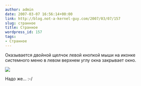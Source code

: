 ```yaml
---
author: admin
date: 2007-03-07 16:56:14+00:00
link: http://blog.not-a-kernel-guy.com/2007/03/07/157
slug: странное
title: Странное
wordpress_id: 157
tags:
- Странное
---
```


Оказывается двойной щелчок левой кнопкой мыши на иконке системного меню в левом верхнем углу окна закрывает окно. 

![](/2007/03/dblclick.png)

Надо же... :-/
